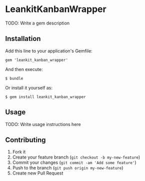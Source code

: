 # LeankitKanbanWrapper

TODO: Write a gem description

## Installation

Add this line to your application's Gemfile:

    gem 'leankit_kanban_wrapper'

And then execute:

    $ bundle

Or install it yourself as:

    $ gem install leankit_kanban_wrapper

## Usage

TODO: Write usage instructions here

## Contributing

1. Fork it
2. Create your feature branch (`git checkout -b my-new-feature`)
3. Commit your changes (`git commit -am 'Add some feature'`)
4. Push to the branch (`git push origin my-new-feature`)
5. Create new Pull Request
